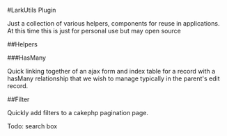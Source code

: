 #LarkUtils Plugin

Just a collection of various helpers, components for reuse in applications.  At this time this is just for personal use but may open source

##Helpers

###HasMany

Quick linking together of an ajax form and index table for a record with a hasMany relationship that we wish to manage typically in the parent's edit record.

##Filter

Quickly add filters to a cakephp pagination page.

Todo: search box